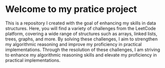 # Welcome to my pratice project 
This is a repository I created with the goal of enhancing my skills in data structures. Here, you will find a variety of challenges from the LeetCode platform, covering a wide range of structures such as arrays, linked lists, trees, graphs, and more. By solving these challenges, I aim to strengthen my algorithmic reasoning and improve my proficiency in practical implementations. Through the resolution of these challenges, I am striving to enhance my algorithmic reasoning skills and elevate my proficiency in practical implementations.
